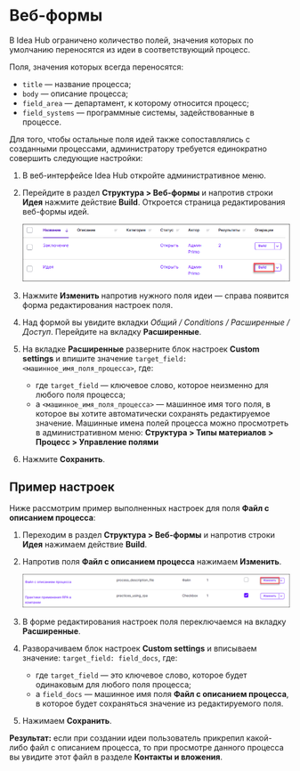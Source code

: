 # Веб-формы

В Idea Hub ограничено количество полей, значения которых по умолчанию переносятся из идеи в соответствующий процесс. 

Поля, значения которых всегда переносятся:
* `title` ​— название процесса;
* `body` ​— описание процесса;
* `field_area` ​— департамент, к которому относится процесс;
* `field_systems` ​— программные системы, задействованные в процессе.

Для того, чтобы остальные поля идей также сопоставлялись с созданными процессами, администратору требуется единократно совершить следующие настройки:
1. В веб-интерфейсе Idea Hub откройте административное меню.
1. Перейдите в раздел **Структура > Веб-формы** и напротив строки **Идея** нажмите действие **Build**. Откроется страница редактирования веб-формы идей.

   ![](<../../../idea-hub/resources/admin/structure/structure-webform-idea-build.png>)

1. Нажмите **Изменить** напротив нужного поля идеи — справа появится форма редактирования настроек поля. 
1. Над формой вы увидите вкладки *Общий / Conditions / Расширенные / Доступ*. Перейдите на вкладку **Расширенные**.
1. На вкладке **Расширенные** разверните блок настроек **Custom settings** и впишите значение `target_field: <машинное_имя_поля_процесса>`, где:
   * где `target_field` ​— ключевое слово, которое неизменно для любого поля процесса;
   * а `<машинное_имя_поля_процесса>` ​— машинное имя того поля, в которое вы хотите автоматически сохранять редактируемое значение. Машинные имена полей процесса можно просмотреть в административном меню: **Структура > Типы материалов > Процесс > Управление полями**
1. Нажмите **Сохранить**.


## Пример настроек

Ниже рассмотрим пример выполненных настроек для поля **Файл с описанием процесса**:
1. Переходим в раздел **Структура > Веб-формы** и напротив строки **Идея** нажимаем действие **Build**.
1. Напротив поля **Файл с описанием процесса** нажимаем **Изменить**.

   ![](<../../../idea-hub/resources/admin/structure/webform-manage-idea-doc-field.png>)

1. В форме редактирования настроек поля переключаемся на вкладку **Расширенные**.
1. Разворачиваем блок настроек **Custom settings** и вписываем значение: `target_field: field_docs`, где:
   * где `target_field` ​— это ключевое слово, которое будет одинаковым для любого поля процесса;
   * а `field_docs` ​— машинное имя поля **Файл с описанием процесса**, в которое будет сохраняться значение из редактируемого поля. 
1. Нажимаем **Сохранить**.

**Результат:** если при создании идеи пользователь прикрепил какой-либо файл с описанием процесса, то при просмотре данного процесса вы увидите этот файл в разделе **Контакты и вложения**. 
